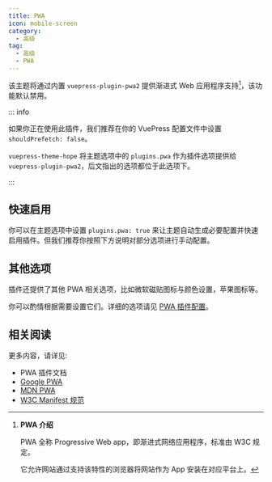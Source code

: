 ```yaml
---
title: PWA
icon: mobile-screen
category:
  - 高级
tag:
  - 高级
  - PWA
---
```


该主题将通过内置 <ProjectLink name="pwa2" path="/zh/">`vuepress-plugin-pwa2`</ProjectLink> 提供渐进式 Web 应用程序支持[^pwa-intro]，该功能默认禁用。

::: info

如果你正在使用此插件，我们推荐在你的 VuePress 配置文件中设置 `shouldPrefetch: false`。

`vuepress-theme-hope` 将主题选项中的 `plugins.pwa` 作为插件选项提供给 `vuepress-plugin-pwa2`，后文指出的选项都位于此选项下。

:::

<!-- more -->

[^pwa-intro]: **PWA 介绍**

    PWA 全称 Progressive Web app，即渐进式网络应用程序，标准由 W3C 规定。

    它允许网站通过支持该特性的浏览器将网站作为 App 安装在对应平台上。

## 快速启用 <Badge text="不推荐" type="warning" />

你可以在主题选项中设置 `plugins.pwa: true` 来让主题自动生成必要配置并快速启用插件。但我们推荐你按照下方说明对部分选项进行手动配置。

<!-- @include: @pwa/zh/guide.md#intro -->

## 其他选项

插件还提供了其他 PWA 相关选项，比如微软磁贴图标与颜色设置，苹果图标等。

你可以酌情根据需要设置它们。详细的选项请见 [PWA 插件配置](../../config/plugins/pwa.md)。

## 相关阅读

更多内容，请详见:

- <ProjectLink name="pwa2" path="/zh/">PWA 插件文档</ProjectLink>
- [Google PWA](https://web.dev/progressive-web-apps/)
- [MDN PWA](https://developer.mozilla.org/zh-CN/docs/Web/Progressive_web_apps)
- [W3C Manifest 规范](https://w3c.github.io/manifest/)
